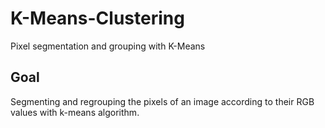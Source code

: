 # K-Means-Clustering
Pixel segmentation and grouping with K-Means

## Goal
Segmenting and regrouping the pixels of an image according to their RGB values with k-means algorithm.
